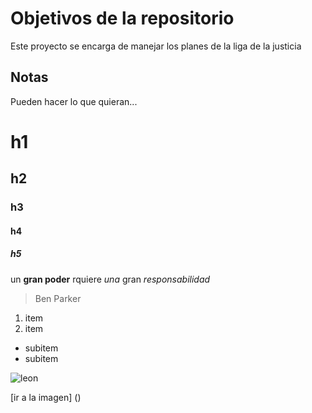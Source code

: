 # Objetivos de la repositorio

Este proyecto se encarga de manejar los planes de la liga de la justicia


## Notas
Pueden hacer lo que quieran...


# h1
## h2
### h3
#### h4
##### h5

un **gran poder** rquiere _una_ gran *responsabilidad*
> Ben Parker

1. item
2. item
 * subitem
 * subitem
 
 ![leon]()
 
 [ir a la imagen] ()
